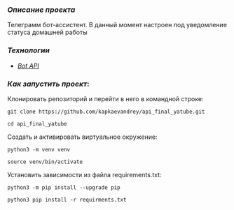 ### _Описание проекта_

>>
Телеграмм бот-ассистент. В данный момент настроен под уведомление статуса домашней работы


### _Технологии_
 - _[Bot API](https://docs.python-telegram-bot.org/en/v20.0a2/)_

### _Как запустить проект_:

Клонировать репозиторий и перейти в него в командной строке:

```
git clone https://github.com/kapkaevandrey/api_final_yatube.git
```

```
cd api_final_yatube
```

Cоздать и активировать виртуальное окружение:

```
python3 -m venv venv
```

```
source venv/bin/activate
```

Установить зависимости из файла requirements.txt:

```
python3 -m pip install --upgrade pip
```

```
python3 pip install -r requirments.txt
```
